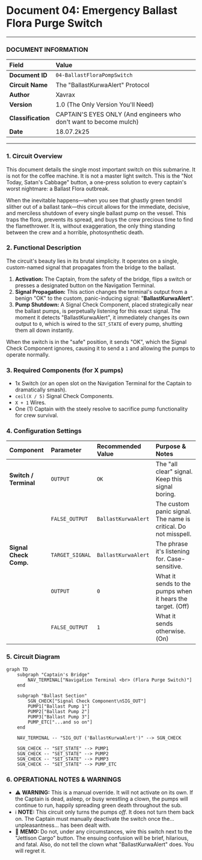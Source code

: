 # Document 04: Emergency Ballast Flora Purge Switch

---

### **DOCUMENT INFORMATION**

| Field | Value |
| :--- | :--- |
| **Document ID** | `04-BallastFloraPompSwitch` |
| **Circuit Name** | The "BallastKurwaAlert" Protocol |
| **Author** | Xavrax |
| **Version** | 1.0 (The Only Version You'll Need) |
| **Classification**| CAPTAIN'S EYES ONLY (And engineers who don't want to become mulch) |
| **Date**| 18.07.2k25 |

---

### 1. Circuit Overview

This document details the single most important switch on this submarine. It is not for the coffee machine. It is not a master light switch. This is the "Not Today, Satan's Cabbage" button, a one-press solution to every captain's worst nightmare: a Ballast Flora outbreak.

When the inevitable happens—when you see that ghastly green tendril slither out of a ballast tank—this circuit allows for the immediate, decisive, and merciless shutdown of every single ballast pump on the vessel. This traps the flora, prevents its spread, and buys the crew precious time to find the flamethrower. It is, without exaggeration, the only thing standing between the crew and a horrible, photosynthetic death.

### 2. Functional Description

The circuit's beauty lies in its brutal simplicity. It operates on a single, custom-named signal that propagates from the bridge to the ballast.

1.  **Activation:** The Captain, from the safety of the bridge, flips a switch or presses a designated button on the Navigation Terminal.
2.  **Signal Propagation:** This action changes the terminal's output from a benign "OK" to the custom, panic-inducing signal: "**BallastKurwaAlert**".
3.  **Pump Shutdown:** A Signal Check Component, placed strategically near the ballast pumps, is perpetually listening for this exact signal. The moment it detects "BallastKurwaAlert", it immediately changes its own output to `0`, which is wired to the `SET_STATE` of every pump, shutting them all down instantly.

When the switch is in the "safe" position, it sends "OK", which the Signal Check Component ignores, causing it to send a `1` and allowing the pumps to operate normally.

### 3. Required Components (for X pumps)

-   1x Switch (or an open slot on the Navigation Terminal for the Captain to dramatically smash).
-   `ceil(X / 5)` Signal Check Components.
-   `X + 1` Wires.
-   One (1) Captain with the steely resolve to sacrifice pump functionality for crew survival.

### 4. Configuration Settings

| Component | Parameter | Recommended Value | Purpose & Notes |
| :--- | :--- | :--- | :--- |
| **Switch / Terminal** | `OUTPUT` | `OK` | The "all clear" signal. Keep this signal boring. |
| | `FALSE_OUTPUT` | `BallastKurwaAlert` | The custom panic signal. The name is critical. Do not misspell. |
| **Signal Check Comp.** | `TARGET_SIGNAL` | `BallastKurwaAlert` | The phrase it's listening for. Case-sensitive. |
| | `OUTPUT` | `0` | What it sends to the pumps when it hears the target. (Off) |
| | `FALSE_OUTPUT` | `1` | What it sends otherwise. (On) |

### 5. Circuit Diagram

```mermaid
graph TD
    subgraph "Captain's Bridge"
        NAV_TERMINAL["Navigation Terminal <br> (Flora Purge Switch)"]
    end

    subgraph "Ballast Section"
        SGN_CHECK["Signal Check Component\nSIG_OUT"]
        PUMP1["Ballast Pump 1"]
        PUMP2["Ballast Pump 2"]
        PUMP3["Ballast Pump 3"]
        PUMP_ETC["...and so on"]
    end

    NAV_TERMINAL -- "SIG_OUT ('BallastKurwaAlert')" --> SGN_CHECK

    SGN_CHECK -- "SET_STATE" --> PUMP1
    SGN_CHECK -- "SET_STATE" --> PUMP2
    SGN_CHECK -- "SET_STATE" --> PUMP3
    SGN_CHECK -- "SET_STATE" --> PUMP_ETC

```

### 6. OPERATIONAL NOTES & WARNINGS

-   :warning: **WARNING:** This is a manual override. It will not activate on its own. If the Captain is dead, asleep, or busy wrestling a clown, the pumps will continue to run, happily spreading green death throughout the sub.
-   :information_source: **NOTE:** This circuit only turns the pumps *off*. It does not turn them back on. The Captain must manually deactivate the switch once the... unpleasantness... has been dealt with.
-   :memo: **MEMO:** Do not, under any circumstances, wire this switch next to the "Jettison Cargo" button. The ensuing confusion will be brief, hilarious, and fatal. Also, do not tell the clown what "BallastKurwaAlert" does. You will regret it.
